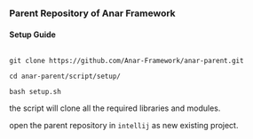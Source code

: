 ### Parent Repository of Anar Framework

#### Setup Guide

```aidl

git clone https://github.com/Anar-Framework/anar-parent.git

cd anar-parent/script/setup/

bash setup.sh
```

the script will clone all the required libraries and modules.

open the parent repository in `intellij` as new existing project. 
